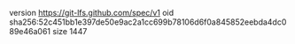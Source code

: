 version https://git-lfs.github.com/spec/v1
oid sha256:52c451bb1e397de50e9ac2a1cc699b78106d6f0a845852eebda4dc089e46a061
size 1447
